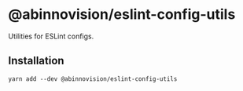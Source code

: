 # @abinnovision/eslint-config-utils

Utilities for ESLint configs.

## Installation

```shell
yarn add --dev @abinnovision/eslint-config-utils
```
